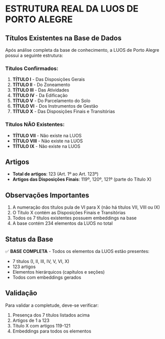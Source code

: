 # ESTRUTURA REAL DA LUOS DE PORTO ALEGRE

## Títulos Existentes na Base de Dados

Após análise completa da base de conhecimento, a LUOS de Porto Alegre possui a seguinte estrutura:

### Títulos Confirmados:
1. **TÍTULO I** - Das Disposições Gerais
2. **TÍTULO II** - Do Zoneamento  
3. **TÍTULO III** - Das Atividades
4. **TÍTULO IV** - Da Edificação
5. **TÍTULO V** - Do Parcelamento do Solo
6. **TÍTULO VI** - Dos Instrumentos de Gestão
7. **TÍTULO X** - Das Disposições Finais e Transitórias

### Títulos NÃO Existentes:
- **TÍTULO VII** - Não existe na LUOS
- **TÍTULO VIII** - Não existe na LUOS
- **TÍTULO IX** - Não existe na LUOS

## Artigos

- **Total de artigos**: 123 (Art. 1º ao Art. 123º)
- **Artigos das Disposições Finais**: 119º, 120º, 121º (parte do Título X)

## Observações Importantes

1. A numeração dos títulos pula de VI para X (não há títulos VII, VIII ou IX)
2. O Título X contém as Disposições Finais e Transitórias
3. Todos os 7 títulos existentes possuem embeddings na base
4. A base contém 234 elementos da LUOS no total

## Status da Base

✅ **BASE COMPLETA** - Todos os elementos da LUOS estão presentes:
- 7 títulos (I, II, III, IV, V, VI, X)
- 123 artigos
- Elementos hierárquicos (capítulos e seções)
- Todos com embeddings gerados

## Validação

Para validar a completude, deve-se verificar:
1. Presença dos 7 títulos listados acima
2. Artigos de 1 a 123
3. Título X com artigos 119-121
4. Embeddings para todos os elementos